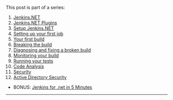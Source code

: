 This post is part of a series:

1.  [Jenkins.NET](/2012/09/17/jenkins-dot-net/)
2.  [Jenkins.NET Plugins](/2012/09/20/jenkins-dot-net-plugins/)
3.  [Setup Jenkins.NET](/2012/10/09/setup-jenkins-dot-net/)
4.  [Setting up your first job](/2012/10/20/jenkins-dot-net-setting-up-your-first-job/)
5.  [Your first build](/2012/10/24/jenkins-dot-net-your-first-build/)
6.  [Breaking the build](/2013/01/14/breaking-the-build/)
7.  [Diagnosing and fixing a broken build](/2013/01/14/diagnosing-and-fixing-a-broken-build/)
8.  [Monitoring your build](/2013/01/14/monitoring-your-build/)
9.  [Running your tests](/2013/01/15/running-your-tests/)
10. [Code Analysis](/2013/01/15/code-analysis/)
11. [Security](/2013/01/15/security/)
12. [Active Directory Security](/2013/01/15/active-directory-security/)

* BONUS: [Jenkins for .net in 5 Minutes](/2013/01/15/5-minute-setup/)


---
